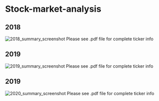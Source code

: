 # Stock-market-analysis

## 2018
![2018_summary_screenshot](https://user-images.githubusercontent.com/101296194/160521499-4dab5f02-a6e0-4307-ad2e-9dd5f1afa205.PNG)
Please see .pdf file for complete ticker info

## 2019
![2019_summary_screenshot](https://user-images.githubusercontent.com/101296194/160521509-66912859-0c67-4786-9de7-3a9e0f1db572.PNG)
Please see .pdf file for complete ticker info

## 2019
![2020_summary_screenshot](https://user-images.githubusercontent.com/101296194/160521523-1ffc9f55-339b-4ff7-8054-dbc3ce9669b4.PNG)
Please see .pdf file for complete ticker info
